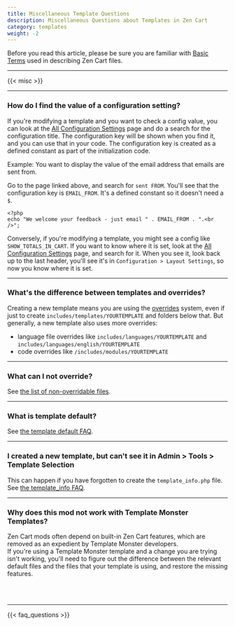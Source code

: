 ```yaml
---
title: Miscellaneous Template Questions 
description: Miscellaneous Questions about Templates in Zen Cart
category: templates
weight: -2
---
```


Before you read this article, please be sure you are familiar with 
[Basic Terms](/user/first_steps/basic_terms/) used in describing
Zen Cart files. 

---

{{< misc >}} 

--- 

### How do I find the value of a configuration setting? 

If you're modifying a template and you want to check a config value, you can 
look at the [All Configuration Settings](/user/admin_pages/configuration/all/) page 
and do a search for the configuration title.  The configuration key will be 
shown when you find it, and you can use that in your code.  The configuration
key is created as a defined constant as part of the initialization code. 

Example: You want to display the value of the email address that emails
are sent from.  

Go to the page linked above, and search for `sent FROM`.  You'll see that the 
configuration key is `EMAIL_FROM`.   It's a defined constant so it doesn't 
need a `$`. 

```
<?php
echo "We welcome your feedback - just email " . EMAIL_FROM . ".<br />"; 
```

Conversely, if you're modifying a template, you might see a config like 
`SHOW_TOTALS_IN_CART`.
If you want to know where it is set, 
look at the [All Configuration Settings](/user/admin_pages/configuration/all/) page, 
and search for it. 
When you see it, look back up to the last header, you'll see it's in 
`Configuration > Layout Settings`, so now you know where it is set.


---

### What's the difference between templates and overrides? 
Creating a new template means you are using the 
[overrides](/user/first_steps/overrides/) system, 
even if just to create `includes/templates/YOURTEMPLATE` and 
folders below that.   But generally, a new template also uses 
more overrides: 

- language file overrides like `includes/languages/YOURTEMPLATE` and 
`includes/languages/english/YOURTEMPLATE` 
- code overrides like `/includes/modules/YOURTEMPLATE`

---
### What can I not override?
See [the list of non-overridable files](/user/template/template_overrides/#what-can-i-not-override).

---
### What is template default? 
See [the template default FAQ](/user/template/template_default/). 

---
### I created a new template, but can't see it in Admin > Tools > Template Selection

This can happen if you have forgotten to create the `template_info.php` file. 
See [the template_info FAQ](/user/template/template_info/). 

---

### Why does this mod not work with Template Monster Templates?
Zen Cart mods often depend on built-in Zen Cart features, which are 
removed as an expedient by Template Monster developers.  
If you're using a Template Monster template and a change you are 
trying isn't working, you'll need to figure out the difference 
between the relevant default files and the files that your template 
is using, and restore the missing features.

<br /><br />


---
<!-- please keep this at the end --> 
{{< faq_questions >}}
